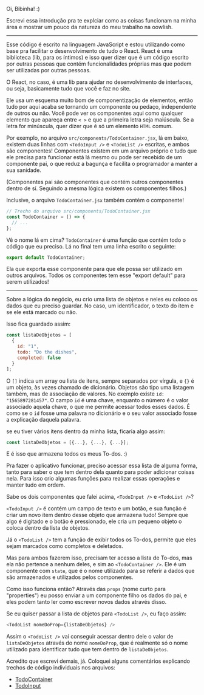 Oi, Bibinha! :)

Escrevi essa introdução pra te explciar como as coisas funcionam na minha área e mostrar um pouco da natureza do meu trabalho na oowlish.

---

Esse código é escrito na linguagem JavaScript e estou utilizando como
base pra facilitar o desenvolvimento de tudo o React. React é uma
biblioteca (lib, para os íntimos) e isso quer dizer que é um código
escrito por outras pessoas que contém funcionalidades próprias mas que
podem ser utilizadas por outras pessoas.

O React, no caso, é uma lib para ajudar no desenvolvimento de interfaces,
ou seja, basicamente tudo que você e faz no site.

Ele usa um esquema muito bom de componentização de elementos, então
tudo por aqui acaba se tornando um componente ou pedaço, independente de
outros ou não. Você pode ver os componentes aqui como qualquer elemento que
apareça entre `< >` e que a primeira letra seja maiúscula. Se a letra for minúscula, quer dizer que é só um elemento `HTML` comum.

Por exemplo, no arquivo `src/components/TodoContainer.jsx`, lá em baixo, existem duas linhas com `<TodoInput />` e `<TodoList />` escritas, e ambos
são componentes! Componentes existem em um arquivo próprio e tudo que ele precisa para funcionar está lá mesmo ou pode ser recebido de um componente pai, o que reduz a bagunça e facilita o programador a manter a sua sanidade.

(Componentes pai são componentes que contém outros componentes dentro de sí. Seguindo a mesma lógica existem os componentes filhos.)

Inclusive, o arquivo `TodoContainer.jsx` também contém o componente!

```jsx
// Trecho do arquivo src/components/TodoContainer.jsx
const TodoContainer = () => {
  // ...
};
```

Vê o nome lá em cima? `TodoContainer` é uma função que contém todo o código
que eu preciso. Lá no final tem uma linha escrito o seguinte:

```js
export default TodoContainer;
```

Ela que exporta esse componente para que ele possa ser utilizado em outros
arquivos. Todos os componentes tem esse "export default" para serem utilizados!

---

Sobre a lógica do negócio, eu crio uma lista de objetos e neles eu coloco
os dados que eu preciso guardar. No caso, um identificador, o texto do item e
se ele está marcado ou não.

Isso fica guardado assim:

```js
const listaDeObjetos = [
  {
    id: "1",
    todo: "Do the dishes",
    completed: false
  }
];
```

O `[]` indica um array ou lista de itens, sempre separados por vírgula, e `{}` é um objeto, às vezes chamado de dicionário. Objetos são tipo uma listagem também, mas de associação de valores. No exemplo existe `id: "1565897281457"`. O campo `id` é uma chave, enquanto o número é o valor associado aquela chave, o que me permite acessar todos esses dados. É como se o `id` fosse uma palavra no dicionário e o seu valor associado fosse a explicação daquela palavra.

se eu tiver vários itens dentro da minha lista, ficaria algo assim:

```js
const listaDeObjetos = [{...}, {...}, {...}];
```

E é isso que armazena todos os meus To-dos. :)

Pra fazer o aplicativo funcionar, preciso acessar essa lista de alguma forma, tanto para saber o que tem dentro dela quanto para poder adicionar coisas nela. Para isso crio algumas funções para realizar essas operações e manter tudo em ordem.

Sabe os dois componentes que falei acima, `<TodoInput />` e `<TodoList />`?

`<TodoInput />` é contém um campo de texto e um botão, e sua função é criar um novo item dentro desse objeto que armazena tudo! Sempre que algo é digitado e o botão é pressionado, ele cria um pequeno objeto o coloca dentro da lista de objetos.

Já o `<TodoList />` tem a função de exibir todos os To-dos, permite que eles sejam marcados como completos e deletados.

Mas para ambos fazerem isso, precisam ter acesso a lista de To-dos, mas ela não pertence a nenhum deles, e sim ao `<TodoContainer />`. Ele é um componente com `state`, que é o nome utilizado para se referir a dados que são armazenados e utilizados pelos componentes.

Como isso funciona então? Através das `props` (nome curto para "properties") eu posso enviar a um componente filho os dados do pai, e eles podem tanto ler como escrever novos dados através disso.

Se eu quiser passar a lista de objetos para `<TodoList />`, eu faço assim:

```js
<TodoList nomeDoProp={listaDeObjetos} />
```

Assim o `<TodoList />` vai conseguir acessar dentro dele o valor de `listaDeObjetos` através do nome `nomeDoProp`, que é realmente só o nome utilizado para identificar tudo que tem dentro de `listaDeObjetos`.

Acredito que escrevi demais, já. Coloquei alguns comentários explicando trechos de código individuais nos arquivos:

- [TodoContainer](https://github.com/pedrobritto/todo-app/blob/bibinha/src/components/TodoContainer/index.jsx)
- [TodoInput](https://github.com/pedrobritto/todo-app/blob/bibinha/src/components/TodoInput/index.jsx)
